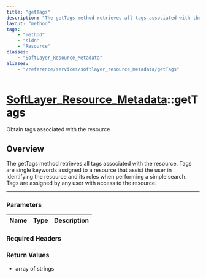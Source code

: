 ```yaml
---
title: "getTags"
description: "The getTags method retrieves all tags associated with the resource. Tags are single keywords assigned to a resource that... "
layout: "method"
tags:
    - "method"
    - "sldn"
    - "Resource"
classes:
    - "SoftLayer_Resource_Metadata"
aliases:
    - "/reference/services/softlayer_resource_metadata/getTags"
---
```

# [SoftLayer_Resource_Metadata](/reference/services/SoftLayer_Resource_Metadata)::getTags

Obtain tags associated with the resource


## Overview 
The getTags method retrieves all tags associated with the resource. Tags are single keywords assigned to a resource that assist the user in identifying the resource and its roles when performing a simple search. Tags are assigned by any user with access to the resource. 

-----

### Parameters 
|Name | Type | Description |
| --- | --- | --- |


### Required Headers


### Return Values
* array of strings




